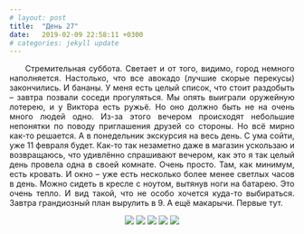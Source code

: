 ```yaml
---
# layout: post
title:  "День 27"
date:   2019-02-09 22:58:11 +0300
# categories: jekyll update
---
```


<div style="text-align: justify">
&nbsp;&nbsp;&nbsp;&nbsp;
Стремительная суббота. Светает и от того, видимо, город немного наполняется. Настолько, что все авокадо (лучшие скорые перекусы) закончились. И бананы. У меня есть целый список, что стоит раздобыть – завтра позвали соседи прогуляться. Мы опять выиграли оружейную лотерею, и у Виктора есть ружьё. Но оно должно быть не на очень много людей одно. Из-за этого вечером происходят небольшие непонятки по поводу приглашения друзей со стороны. Но всё мирно как-то решается. А в понедельник экскурсия на весь день. С ума сойти, уже 11 февраля будет. Как-то так незаметно даже в магазин ускользаю и возвращаюсь, что удивлённо спрашивают вечером, как это я так целый день провела одна в своей комнате. Очень просто. Там, как минимум, есть кровать. И окно – уже есть несколько более менее светлых часов в день. Можно сидеть в кресле с ноутом, вытянув ноги на батарею. Это очень тепло. И вид такой, что не особо хочется куда-то выбираться. Завтра грандиозный план вырулить в 9. А ещё макарычи. Первые тут.
</div>

<p align="center">
    <img src="{{site.baseurl}}/assets/images/128.png" />
    <img src="{{site.baseurl}}/assets/images/129.png" />
    <img src="{{site.baseurl}}/assets/images/130.png" />
    <img src="{{site.baseurl}}/assets/images/131.png" />
    <img src="{{site.baseurl}}/assets/images/132.png" />
</p>


